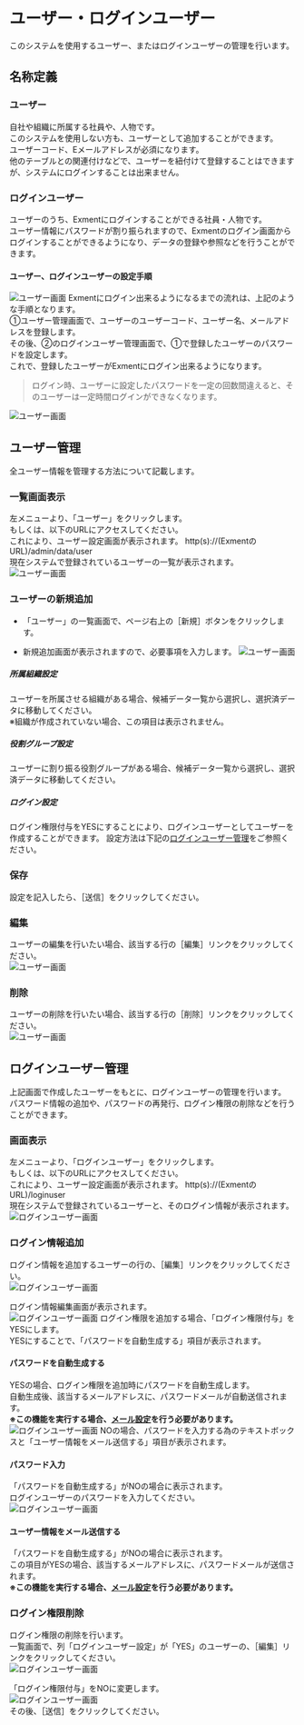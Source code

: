 # ユーザー・ログインユーザー
このシステムを使用するユーザー、またはログインユーザーの管理を行います。

## 名称定義
### ユーザー
自社や組織に所属する社員や、人物です。  
このシステムを使用しない方も、ユーザーとして追加することができます。  
ユーザーコード、Eメールアドレスが必須になります。  
他のテーブルとの関連付けなどで、ユーザーを紐付けて登録することはできますが、システムにログインすることは出来ません。

### ログインユーザー
ユーザーのうち、Exmentにログインすることができる社員・人物です。  
ユーザー情報にパスワードが割り振られますので、Exmentのログイン画面からログインすることができるようになり、データの登録や参照などを行うことができます。  

#### ユーザー、ログインユーザーの設定手順
![ユーザー画面](img/user/user_loginuser_flow.png)
Exmentにログイン出来るようになるまでの流れは、上記のような手順となります。  
①ユーザー管理画面で、ユーザーのユーザーコード、ユーザー名、メールアドレスを登録します。  
その後、②のログインユーザー管理画面で、①で登録したユーザーのパスワードを設定します。  
これで、登録したユーザーがExmentにログイン出来るようになります。  

> ログイン時、ユーザーに設定したパスワードを一定の回数間違えると、そのユーザーは一定時間ログインができなくなります。  

![ユーザー画面](img/user/user_restriction.png)

## ユーザー管理
全ユーザー情報を管理する方法について記載します。  

### 一覧画面表示
左メニューより、「ユーザー」をクリックします。  
もしくは、以下のURLにアクセスしてください。  
これにより、ユーザー設定画面が表示されます。
http(s)://(ExmentのURL)/admin/data/user  
現在システムで登録されているユーザーの一覧が表示されます。
![ユーザー画面](img/user/user_grid1.png)

### ユーザーの新規追加
- 「ユーザー」の一覧画面で、ページ右上の［新規］ボタンをクリックします。

- 新規追加画面が表示されますので、必要事項を入力します。
![ユーザー画面](img/user/user_new1.png)


##### 所属組織設定
ユーザーを所属させる組織がある場合、候補データ一覧から選択し、選択済データに移動してください。  
※組織が作成されていない場合、この項目は表示されません。

##### 役割グループ設定
ユーザーに割り振る役割グループがある場合、候補データ一覧から選択し、選択済データに移動してください。

##### ログイン設定
ログイン権限付与をYESにすることにより、ログインユーザーとしてユーザーを作成することができます。
設定方法は下記の[ログインユーザー管理](#ログインユーザー管理)をご参照ください。

### 保存
設定を記入したら、［送信］をクリックしてください。

### 編集
ユーザーの編集を行いたい場合、該当する行の［編集］リンクをクリックしてください。  
![ユーザー画面](img/user/user_edit.png)

### 削除
ユーザーの削除を行いたい場合、該当する行の［削除］リンクをクリックしてください。  
![ユーザー画面](img/user/user_delete.png)


## ログインユーザー管理
上記画面で作成したユーザーをもとに、ログインユーザーの管理を行います。  
パスワード情報の追加や、パスワードの再発行、ログイン権限の削除などを行うことができます。  

### 画面表示
左メニューより、「ログインユーザー」をクリックします。  
もしくは、以下のURLにアクセスしてください。  
これにより、ユーザー設定画面が表示されます。
http(s)://(ExmentのURL)/loginuser  
現在システムで登録されているユーザーと、そのログイン情報が表示されます。
![ログインユーザー画面](img/user/loginuser_grid1.png)

### ログイン情報追加
ログイン情報を追加するユーザーの行の、［編集］リンクをクリックしてください。  
![ログインユーザー画面](img/user/loginuser_grid2.png)

ログイン情報編集画面が表示されます。  
![ログインユーザー画面](img/user/loginuser_edit1.png)
ログイン権限を追加する場合、「ログイン権限付与」をYESにします。  
YESにすることで、「パスワードを自動生成する」項目が表示されます。

#### パスワードを自動生成する
YESの場合、ログイン権限を追加時にパスワードを自動生成します。    
自動生成後、該当するメールアドレスに、パスワードメールが自動送信されます。  
**※この機能を実行する場合、[メール設定](/ja/system_setting#システムメール設定)を行う必要があります。**
![ログインユーザー画面](img/user/loginuser_password.png)
NOの場合、パスワードを入力する為のテキストボックスと「ユーザー情報をメール送信する」項目が表示されます。

#### パスワード入力
「パスワードを自動生成する」がNOの場合に表示されます。  
ログインユーザーのパスワードを入力してください。  
![ログインユーザー画面](img/user/loginuser_password2.png)

#### ユーザー情報をメール送信する
「パスワードを自動生成する」がNOの場合に表示されます。  
この項目がYESの場合、該当するメールアドレスに、パスワードメールが送信されます。  
**※この機能を実行する場合、[メール設定](/ja/system_setting#システムメール設定)を行う必要があります。**

### ログイン権限削除
ログイン権限の削除を行います。  
一覧画面で、列「ログインユーザー設定」が「YES」のユーザーの、［編集］リンクをクリックしてください。  
![ログインユーザー画面](img/user/loginuser_grid3.png)  

「ログイン権限付与」をNOに変更します。  
![ログインユーザー画面](img/user/loginuser_remove.png)  
その後、［送信］をクリックしてください。  

